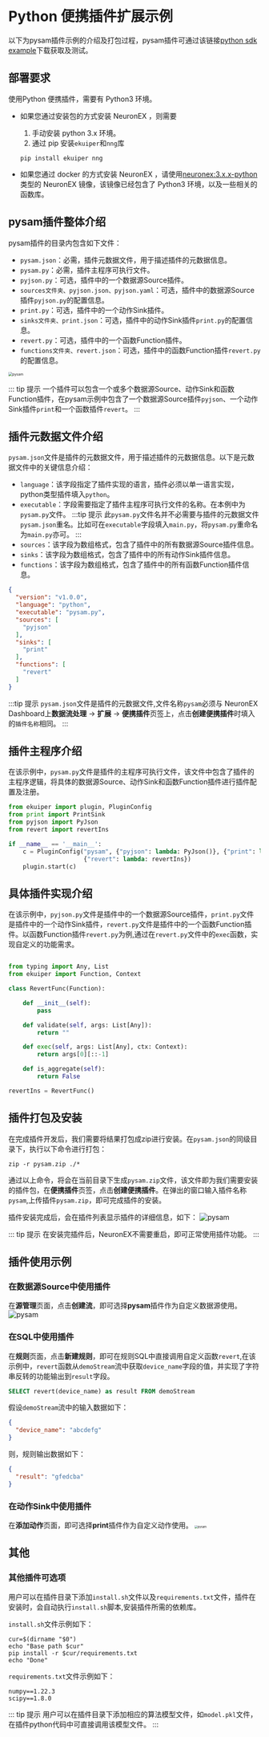 # Python 便携插件扩展示例

以下为pysam插件示例的介绍及打包过程，pysam插件可通过该链接[python sdk example](https://github.com/lf-edge/ekuiper/tree/master/sdk/python)下载获取及测试。

## 部署要求
使用Python 便携插件，需要有 Python3 环境。
- 如果您通过安装包的方式安装 NeuronEX ，则需要
  
  1. 手动安装 python 3.x 环境。
  2. 通过 pip 安装`ekuiper`和`nng`库
  ```shell
  pip install ekuiper nng
  ```

- 如果您通过 docker 的方式安装 NeuronEX ，请使用[neuronex:3.x.x-python](../installation/docker.md#docker-容器-python-运行环境)类型的 NeuronEX 镜像，该镜像已经包含了 Python3 环境，以及一些相关的函数库。

## pysam插件整体介绍

pysam插件的目录内包含如下文件：

- `pysam.json`：必需，插件元数据文件，用于描述插件的元数据信息。
- `pysam.py`：必需，插件主程序可执行文件。
- `pyjson.py`：可选，插件中的一个数据源Source插件。
- `sources文件夹、pyjson.json、pyjson.yaml`：可选，插件中的数据源Source插件`pyjson.py`的配置信息。
- `print.py`：可选，插件中的一个动作Sink插件。
- `sinks文件夹、print.json`：可选，插件中的动作Sink插件`print.py`的配置信息。
- `revert.py`：可选，插件中的一个函数Function插件。
- `functions文件夹、revert.json`：可选，插件中的函数Function插件`revert.py`的配置信息。

<img src="./_assets/pysam_overview.png" alt="pysam" style="zoom:50%;" />

::: tip 提示
一个插件可以包含一个或多个数据源Source、动作Sink和函数Function插件，在pysam示例中包含了一个数据源Source插件`pyjson`、一个动作Sink插件`print`和一个函数插件`revert`。
:::

## 插件元数据文件介绍
`pysam.json`文件是插件的元数据文件，用于描述插件的元数据信息。以下是元数据文件中的关键信息介绍：
- `language`：该字段指定了插件实现的语言，插件必须以单一语言实现，python类型插件填入`python`。
- `executable`：字段需要指定了插件主程序可执行文件的名称。在本例中为`pysam.py`文件。
:::tip 提示
此`pysam.py`文件名并不必需要与插件的元数据文件`pysam.json`重名。比如可在`executable`字段填入`main.py`，将`pysam.py`重命名为`main.py`亦可。
:::
- `sources`：该字段为数组格式，包含了插件中的所有数据源Source插件信息。
- `sinks`：该字段为数组格式，包含了插件中的所有动作Sink插件信息。
- `functions`：该字段为数组格式，包含了插件中的所有函数Function插件信息。

```json
{
  "version": "v1.0.0",
  "language": "python",
  "executable": "pysam.py",
  "sources": [
    "pyjson"
  ],
  "sinks": [
    "print"
  ],
  "functions": [
    "revert"
  ]
}
```
:::tip 提示
`pysam.json`文件是插件的元数据文件,文件名称`pysam`必须与 NeuronEX Dashboard上**数据流处理** -> **扩展** -> **便携插件**页签上，点击**创建便携插件**时填入的`插件名称`相同。
:::


## 插件主程序介绍
在该示例中，`pysam.py`文件是插件的主程序可执行文件，该文件中包含了插件的主程序逻辑，将具体的数据源Source、动作Sink和函数Function插件进行插件配置及注册。

```python
from ekuiper import plugin, PluginConfig
from print import PrintSink
from pyjson import PyJson
from revert import revertIns

if __name__ == '__main__':
    c = PluginConfig("pysam", {"pyjson": lambda: PyJson()}, {"print": lambda: PrintSink()},
                     {"revert": lambda: revertIns})
    plugin.start(c)
```

## 具体插件实现介绍

在该示例中，`pyjson.py`文件是插件中的一个数据源Source插件，`print.py`文件是插件中的一个动作Sink插件，`revert.py`文件是插件中的一个函数Function插件。以函数Function插件`revert.py`为例,通过在`revert.py`文件中的`exec`函数，实现自定义的功能需求。
    
```python

from typing import Any, List
from ekuiper import Function, Context

class RevertFunc(Function):

    def __init__(self):
        pass

    def validate(self, args: List[Any]):
        return ""

    def exec(self, args: List[Any], ctx: Context):
        return args[0][::-1]

    def is_aggregate(self):
        return False

revertIns = RevertFunc()
```

## 插件打包及安装

在完成插件开发后，我们需要将结果打包成zip进行安装。在`pysam.json`的同级目录下，执行以下命令进行打包：

```shell
zip -r pysam.zip ./*

```
通过以上命令，将会在当前目录下生成`pysam.zip`文件，该文件即为我们需要安装的插件包，在**便携插件**页签，点击**创建便携插件**。在弹出的窗口输入插件名称`pysam`,上传插件`pysam.zip`，即可完成插件的安装。

插件安装完成后，会在插件列表显示插件的详细信息，如下：
<img src="./_assets/pysam_uishow.png" alt="pysam" style="zoom:100%;" />

::: tip 提示
在安装完插件后，NeuronEX不需要重启，即可正常使用插件功能。
:::

## 插件使用示例

### 在数据源Source中使用插件
在**源管理**页面，点击**创建流**，即可选择**pysam**插件作为自定义数据源使用。
<img src="./_assets/pysam_source.png" alt="pysam" style="zoom:100%;" />

### 在SQL中使用插件

在**规则**页面，点击**新建规则**，即可在规则SQL中直接调用自定义函数`revert`,在该示例中，`revert`函数从`demoStream`流中获取`device_name`字段的值，并实现了字符串反转的功能输出到`result`字段。

```sql
SELECT revert(device_name) as result FROM demoStream
```
假设`demoStream`流中的输入数据如下：
```json
{
  "device_name": "abcdefg"
}

```
则，规则输出数据如下：
```json
{
  "result": "gfedcba"
}

```

### 在动作Sink中使用插件

在**添加动作**页面，即可选择**print**插件作为自定义动作使用。
<img src="./_assets/pysam_sink.png" alt="pysam" style="zoom:40%;" />


## 其他

### 其他插件可选项
用户可以在插件目录下添加`install.sh`文件以及`requirements.txt`文件，插件在安装时，会自动执行`install.sh`脚本,安装插件所需的依赖库。

`install.sh`文件示例如下：

```shell
cur=$(dirname "$0")
echo "Base path $cur"
pip install -r $cur/requirements.txt
echo "Done"
```

`requirements.txt`文件示例如下：

```shell
numpy==1.22.3
scipy==1.8.0
```

::: tip 提示
用户可以在插件目录下添加相应的算法模型文件，如`model.pkl`文件，在插件python代码中可直接调用该模型文件。
:::
